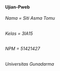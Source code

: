 #### Ujian-Pweb 
###### Nama = Siti Asma Tomu
###### Kelas = 3IA15
###### NPM = 51421427
###### Universitas Gunadarma
